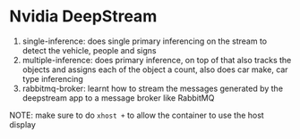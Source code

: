 # Nvidia DeepStream

1. single-inference: does single primary inferencing on the stream to detect the vehicle, people and signs
2. multiple-inference: does primary inference, on top of that also tracks the objects and assigns each of the object a count, also does car make, car type inferencing
5. rabbitmq-broker: learnt how to stream the messages generated by the deepstream app to a message broker like RabbitMQ

NOTE: make sure to do `xhost +` to allow the container to use the host display
